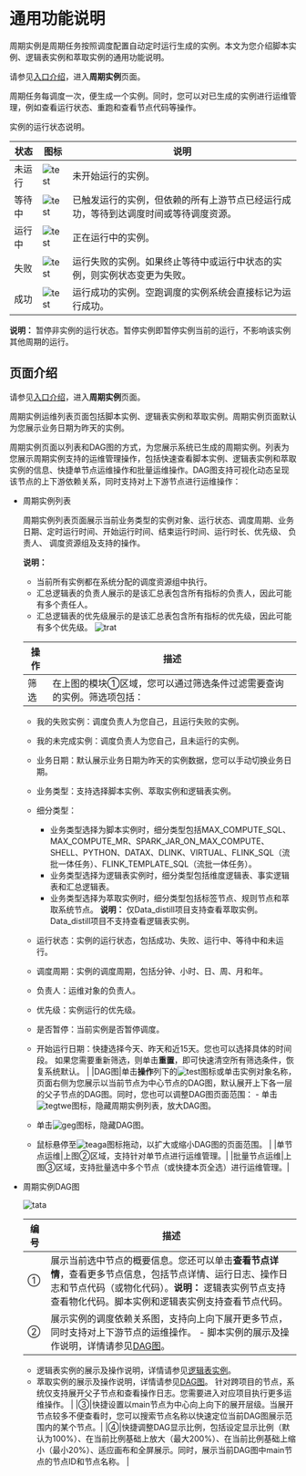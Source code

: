 # 通用功能说明

周期实例是周期任务按照调度配置自动定时运行生成的实例。本文为您介绍脚本实例、逻辑表实例和萃取实例的通用功能说明。

请参见[入口介绍](/cn.zh-CN/运维中心/概述.md)，进入**周期实例**页面。

周期任务每调度一次，便生成一个实例。同时，您可以对已生成的实例进行运维管理，例如查看运行状态、重跑和查看节点代码等操作。

实例的运行状态说明。

|状态|图标|说明|
|--|--|--|
|未运行|![test](https://static-aliyun-doc.oss-accelerate.aliyuncs.com/assets/img/zh-CN/7213760061/p168576.png)|未开始运行的实例。|
|等待中|![test](https://static-aliyun-doc.oss-accelerate.aliyuncs.com/assets/img/zh-CN/7213760061/p168577.png)|已触发运行的实例，但依赖的所有上游节点已经运行成功，等待到达调度时间或等待调度资源。|
|运行中|![test](https://static-aliyun-doc.oss-accelerate.aliyuncs.com/assets/img/zh-CN/7213760061/p168575.png)|正在运行中的实例。|
|失败|![test](https://static-aliyun-doc.oss-accelerate.aliyuncs.com/assets/img/zh-CN/7213760061/p168573.png)|运行失败的实例。如果终止等待中或运行中状态的实例，则实例状态变更为失败。 |
|成功|![test](https://static-aliyun-doc.oss-accelerate.aliyuncs.com/assets/img/zh-CN/7213760061/p168572.png)|运行成功的实例。空跑调度的实例系统会直接标记为运行成功。 |

**说明：** 暂停非实例的运行状态。暂停实例即暂停实例当前的运行，不影响该实例其他周期的运行。

## 页面介绍

请参见[入口介绍](/cn.zh-CN/运维中心/概述.md)，进入**周期实例**页面。

周期实例运维列表页面包括脚本实例、逻辑表实例和萃取实例。周期实例页面默认为您展示业务日期为昨天的实例。

周期实例页面以列表和DAG图的方式，为您展示系统已生成的周期实例。列表为您展示周期实例支持的运维管理操作，包括快速查看脚本实例、逻辑表实例和萃取实例的信息、快捷单节点运维操作和批量运维操作。DAG图支持可视化动态呈现该节点的上下游依赖关系，同时支持对上下游节点进行运维操作：

-   周期实例列表

    周期实例列表页面展示当前业务类型的实例对象、运行状态、调度周期、业务日期、定时运行时间、开始运行时间、结束运行时间、运行时长、优先级、 负责人、 调度资源组及支持的操作。

    **说明：**

    -   当前所有实例都在系统分配的调度资源组中执行。
    -   汇总逻辑表的负责人展示的是该汇总表包含所有指标的负责人，因此可能有多个责任人。
    -   汇总逻辑表的优先级展示的是该汇总表包含所有指标的优先级，因此可能有多个优先级。
    ![trat](https://static-aliyun-doc.oss-accelerate.aliyuncs.com/assets/img/zh-CN/6794286061/p187050.png)

    |操作|描述|
    |--|--|
    |筛选|在上图的模块①区域，您可以通过筛选条件过滤需要查询的实例。筛选项包括：

    -   我的失败实例：调度负责人为您自己，且运行失败的实例。
    -   我的未完成实例：调度负责人为您自己，且未运行的实例。
    -   业务日期：默认展示业务日期为昨天的实例数据，您可以手动切换业务日期。
    -   业务类型：支持选择脚本实例、萃取实例和逻辑表实例。
    -   细分类型：

        -   业务类型选择为脚本实例时，细分类型包括MAX\_COMPUTE\_SQL、MAX\_COMPUTE\_MR、SPARK\_JAR\_ON\_MAX\_COMPUTE、SHELL、PYTHON、DATAX、DLINK、VIRTUAL、FLINK\_SQL（流批一体任务）、FLINK\_TEMPLATE\_SQL（流批一体任务）。
        -   业务类型选择为逻辑表实例时，细分类型包括维度逻辑表、事实逻辑表和汇总逻辑表。
        -   业务类型选择为萃取实例时，细分类型包括标签节点、规则节点和萃取系统节点。
**说明：** 仅Data\_distill项目支持查看萃取实例。Data\_distill项目不支持查看逻辑表实例。

    -   运行状态：实例的运行状态，包括成功、失败、运行中、等待中和未运行。
    -   调度周期：实例的调度周期，包括分钟、小时、日、周、月和年。
    -   负责人：运维对象的负责人。
    -   优先级：实例运行的优先级。
    -   是否暂停：当前实例是否暂停调度。
    -   开始运行日期：快捷选择今天、昨天和近15天。您也可以选择具体的时间段。
如果您需要重新筛选，则单击**重置**，即可快速清空所有筛选条件，恢复系统默认。 |
    |DAG图|单击**操作**列下的![test](https://static-aliyun-doc.oss-accelerate.aliyuncs.com/assets/img/zh-CN/1192520061/p148710.png)图标或单击实例对象名称，页面右侧为您展示以当前节点为中心节点的DAG图，默认展开上下各一层的父子节点的DAG图。同时，您也可以调整DAG图页面范围：    -   单击![tegtwe](https://static-aliyun-doc.oss-accelerate.aliyuncs.com/assets/img/zh-CN/1192520061/p148915.png)图标，隐藏周期实例列表，放大DAG图。
    -   单击![geg](https://static-aliyun-doc.oss-accelerate.aliyuncs.com/assets/img/zh-CN/6605376061/p186582.png)图标，隐藏DAG图。
    -   鼠标悬停至![teaga](https://static-aliyun-doc.oss-accelerate.aliyuncs.com/assets/img/zh-CN/6605376061/p186583.png)图标拖动，以扩大或缩小DAG图的页面范围。 |
    |单节点运维|上图②区域，支持针对单节点进行运维管理。|
    |批量节点运维|上图③区域，支持批量选中多个节点（或快捷本页全选）进行运维管理。|

-   周期实例DAG图

    ![tata](https://static-aliyun-doc.oss-accelerate.aliyuncs.com/assets/img/zh-CN/7392996061/p187372.png)

    |编号|描述|
    |--|--|
    |①|展示当前选中节点的概要信息。您还可以单击**查看节点详情**，查看更多节点信息，包括节点详情、运行日志、操作日志和节点代码（或物化代码）。**说明：** 逻辑表实例节点支持查看物化代码。脚本实例和逻辑表实例支持查看节点代码。 |
    |②|展示实例的调度依赖关系图，支持向上向下展开更多节点，同时支持对上下游节点的运维操作。    -   脚本实例的展示及操作说明，详情请参见[DAG图](/cn.zh-CN/运维中心/实例运维/周期实例/脚本实例.md)。
    -   逻辑表实例的展示及操作说明，详情请参见[逻辑表实例](/cn.zh-CN/运维中心/实例运维/周期实例/逻辑表实例.md)。
    -   萃取实例的展示及操作说明，详情请参见[DAG图](/cn.zh-CN/运维中心/实例运维/周期实例/萃取实例.md)。
针对跨项目的节点，系统仅支持展开父子节点和查看操作日志。您需要进入对应项目执行更多运维操作。 |
    |③|快捷设置以main节点为中心向上向下的展开层级。当展开节点较多不便查看时，您可以搜索节点名称以快速定位当前DAG图展示范围内的某个节点。|
    |④|快捷调整DAG显示比例，包括设定显示比例（默认为100%）、在当前比例基础上放大（最大200%）、在当前比例基础上缩小（最小20%）、适应画布和全屏展示。同时，展示当前DAG图中main节点的节点ID和节点名称。 |


